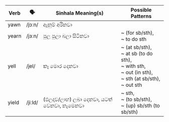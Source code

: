 | Verb  | 🗣️       | Sinhala Meaning(s)              | Possible Patterns                                                                                           |
| ----- | ------- | ------------------------------- | ----------------------------------------------------------------------------------------------------------- |
| yawn  | /jɔːn/  | ඈනුම් අරිනවා                        |                                                                                                             |
| yearn | /jɜːn/  | පුල පුලා බලා සිටිනවා                   | ~ (for sb/sth),<br>~ to do sth                                                                              |
| yell  | /jel/   | කෑ මොර දෙනවා                        | ~ (at sb/sth),<br>~ at sb (to do sth),<br>~ with sth,<br>~ out (in sth),<br>~ sth (at sb/sth),<br>~ out sth |
| yield | /jiːld/ | (ඵලදාව/ලාභ) ලබා දෙනවා, යටත් වෙනවා, නැමෙනවා | ~ sth,<br>~ (to sb/sth),<br>~ (up) sb/sth (to sb/sth)                                                          |
